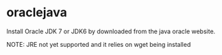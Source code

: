 # oraclejava

Install Oracle JDK 7 or JDK6 by downloaded from the java oracle website. 


NOTE: JRE not yet supported and it relies on wget being installed   